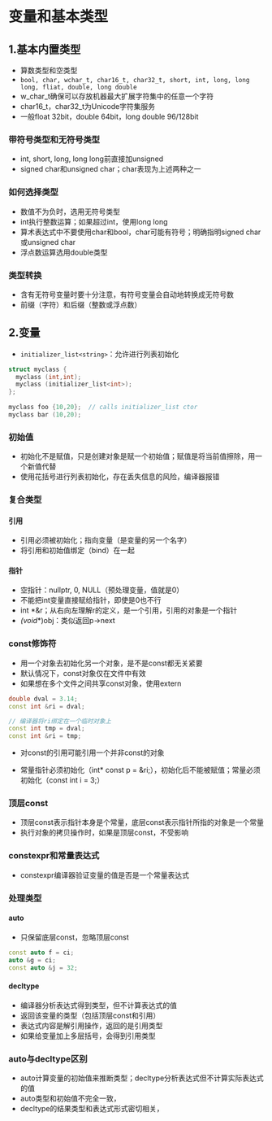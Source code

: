 # 变量和基本类型

## 1.基本内置类型

- 算数类型和空类型
- `bool, char, wchar_t, char16_t, char32_t, short, int, long, long  long, fliat, double, long double`
- w_char_t确保可以存放机器最大扩展字符集中的任意一个字符
- char16_t，char32_t为Unicode字符集服务
- 一般float 32bit，double 64bit，long double 96/128bit

### 带符号类型和无符号类型

- int, short, long, long long前直接加unsigned
- signed char和unsigned char；char表现为上述两种之一

### 如何选择类型

- 数值不为负时，选用无符号类型
- int执行整数运算；如果超过int，使用long long
- 算术表达式中不要使用char和bool，char可能有符号；明确指明signed char或unsigned char
- 浮点数运算选用double类型

### 类型转换

- 含有无符号变量时要十分注意，有符号变量会自动地转换成无符号数
- 前缀（字符）和后缀（整数或浮点数）

## 2.变量

- `initializer_list<string>`：允许进行列表初始化

~~~c++
struct myclass {
  myclass (int,int);
  myclass (initializer_list<int>);
};
 
myclass foo {10,20};  // calls initializer_list ctor
myclass bar (10,20);
~~~

### 初始值

- 初始化不是赋值，只是创建对象是赋一个初始值；赋值是将当前值擦除，用一个新值代替
- 使用花括号进行列表初始化，存在丢失信息的风险，编译器报错

### 复合类型

#### 引用

- 引用必须被初始化；指向变量（是变量的另一个名字）
- 将引用和初始值绑定（bind）在一起

#### 指针

- 空指针：nullptr, 0, NULL（预处理变量，值就是0）
- 不能把int变量直接赋给指针，即使是0也不行
- int *&r；从右向左理解r的定义，是一个引用，引用的对象是一个指针
- *(void**)obj：类似返回p->next

### const修饰符

- 用一个对象去初始化另一个对象，是不是const都无关紧要
- 默认情况下，const对象仅在文件中有效
- 如果想在多个文件之间共享const对象，使用extern

~~~c++
double dval = 3.14;
const int &ri = dval;

// 编译器将ri绑定在一个临时对象上
const int tmp = dval;
const int &ri = tmp;
~~~

- 对const的引用可能引用一个并非const的对象

- 常量指针必须初始化（int* const p = &ri;），初始化后不能被赋值；常量必须初始化（const int i = 3;）

### 顶层const

- 顶层const表示指针本身是个常量，底层const表示指针所指的对象是一个常量
- 执行对象的拷贝操作时，如果是顶层const，不受影响

### constexpr和常量表达式

- constexpr编译器验证变量的值是否是一个常量表达式

### 处理类型

#### auto

- 只保留底层const，忽略顶层const

~~~c++
const auto f = ci;
auto &g = ci;
const auto &j = 32;
~~~

#### decltype

- 编译器分析表达式得到类型，但不计算表达式的值
- 返回该变量的类型（包括顶层const和引用）
- 表达式内容是解引用操作，返回的是引用类型
- 如果给变量加上多层括号，会得到引用类型

### auto与decltype区别

- auto计算变量的初始值来推断类型；decltype分析表达式但不计算实际表达式的值
- auto类型和初始值不完全一致，
- decltype的结果类型和表达式形式密切相关，